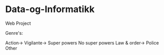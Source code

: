 Data-og-Informatikk
===================

Web Project

Genre's:

Action->
  Vigilante->
    Super powers
    No super powers
  Law & order->
    Police
    Other
